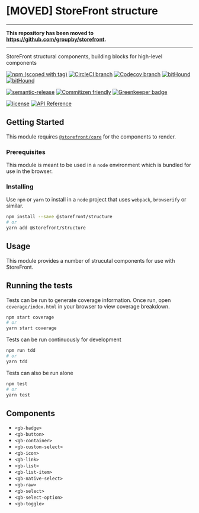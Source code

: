 # [MOVED] StoreFront structure

* * *

**This repository has been moved to <https://github.com/groupby/storefront>.**

* * *

StoreFront structural components, building blocks for high-level components

[![npm (scoped with tag)](https://img.shields.io/npm/v/@storefront/structure.svg?style=flat-square)](https://www.npmjs.com/package/@storefront/structure)
[![CircleCI branch](https://img.shields.io/circleci/project/github/groupby/storefront-structure/master.svg?style=flat-square)](https://circleci.com/gh/groupby/storefront-structure/tree/master)
[![Codecov branch](https://img.shields.io/codecov/c/github/groupby/storefront-structure/master.svg?style=flat-square)](https://codecov.io/gh/groupby/storefront-structure)
[![bitHound](https://img.shields.io/bithound/code/github/groupby/storefront-structure.svg?style=flat-square)](https://www.bithound.io/github/groupby/storefront-structure)
[![bitHound](https://img.shields.io/bithound/dependencies/github/groupby/storefront-structure.svg?style=flat-square)](https://www.bithound.io/github/groupby/storefront-structure)

[![semantic-release](https://img.shields.io/badge/%20%20%F0%9F%93%A6%F0%9F%9A%80-semantic--release-e10079.svg?style=flat-square)](https://github.com/semantic-release/semantic-release)
[![Commitizen friendly](https://img.shields.io/badge/commitizen-friendly-brightgreen.svg?style=flat-square)](http://commitizen.github.io/cz-cli/)
[![Greenkeeper badge](https://badges.greenkeeper.io/groupby/storefront-structure.svg)](https://greenkeeper.io/)

[![license](https://img.shields.io/github/license/mashape/apistatus.svg?style=flat-square)](https://choosealicense.com/licenses/mit/)
[![API Reference](https://img.shields.io/badge/API_reference-latest-blue.svg?style=flat-square)](https://groupby.github.io/storefront-structure/)

## Getting Started

This module requires [`@storefront/core`](https://www.npmjs.com/package/@storefront/core) for the components to render.

### Prerequisites

This module is meant to be used in a `node` environment which is bundled for use in the browser.

### Installing

Use `npm` or `yarn` to install in a `node` project that uses `webpack`, `browserify` or similar.

```sh
npm install --save @storefront/structure
# or
yarn add @storefront/structure
```

## Usage

This module provides a number of strucutal components for use with StoreFront.

## Running the tests

Tests can be run to generate coverage information.
Once run, open `coverage/index.html` in your browser to view coverage breakdown.

```sh
npm start coverage
# or
yarn start coverage
```

Tests can be run continuously for development

```sh
npm run tdd
# or
yarn tdd
```

Tests can also be run alone

```sh
npm test
# or
yarn test
```

## Components

*   `<gb-badge>`
*   `<gb-button>`
*   `<gb-container>`
*   `<gb-custom-select>`
*   `<gb-icon>`
*   `<gb-link>`
*   `<gb-list>`
*   `<gb-list-item>`
*   `<gb-native-select>`
*   `<gb-raw>`
*   `<gb-select>`
*   `<gb-select-option>`
*   `<gb-toggle>`
